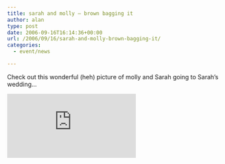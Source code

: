 ```yaml
---
title: sarah and molly – brown bagging it
author: alan
type: post
date: 2006-09-16T16:14:36+00:00
url: /2006/09/16/sarah-and-molly-brown-bagging-it/
categories:
  - event/news

---
```

Check out this wonderful (heh) picture of molly and Sarah going to Sarah&#8217;s wedding&#8230;

[![brown baggin it][1]][2]


 [1]: https://zeroasterisk.com/photos/main.php?g2_view=core.DownloadItem&g2_itemId=30357&g2_serialNumber=1
 [2]: https://zeroasterisk.com/photos/main.php?g2_view=core.ShowItem&g2_itemId=30357
